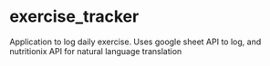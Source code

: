 # exercise_tracker
Application to log daily exercise. Uses google sheet API to log, and nutritionix API for natural language translation
